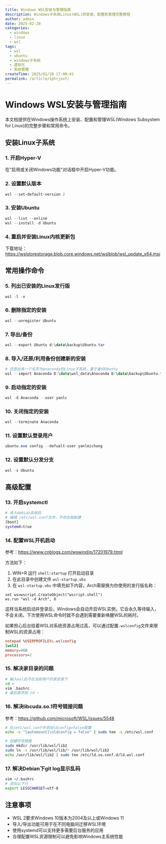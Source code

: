 ```yaml
---
title: Windows WSL安装与管理指南
description: Windows子系统Linux(WSL)的安装、配置和管理完整教程
author: admin
date: 2025-02-20
categories:
  - windows
  - linux
  - wsl
tags:
  - wsl
  - ubuntu
  - windows子系统
  - 虚拟化
  - 系统管理
createTime: 2025/02/20 17:00:41
permalink: /article/1phrjoxf/
---
```


# Windows WSL安装与管理指南

本文档提供在Windows操作系统上安装、配置和管理WSL(Windows Subsystem for Linux)的完整步骤和常用命令。

<!-- more -->

## 安装Linux子系统

### 1. 开启Hyper-V

在"启用或关闭Windows功能"对话框中开启Hyper-V功能。

### 2. 设置默认版本

```powershell
wsl --set-default-version 2
```

### 3. 安装Ubuntu

```powershell
wsl --list --online
wsl --install -d Ubuntu
```

### 4. 重启并安装Linux内核更新包

下载地址：https://wslstorestorage.blob.core.windows.net/wslblob/wsl_update_x64.msi

## 常用操作命令

### 5. 列出已安装的Linux发行版

```powershell
wsl -l -v
```

### 6. 删除指定的安装

```powershell
wsl --unregister Ubuntu
```

### 7. 导出/备份

```powershell
wsl --export Ubuntu d:\data\backup\Ubuntu.tar
```

### 8. 导入/还原/利用备份创建新的安装

```powershell
# 还原出来一个名字为anaconda的Linux子系统，基于备份Ubuntu
wsl --import Anaconda D:\data\wsl_data\Anaconda D:\data\backup\Ubuntu.tar
```

### 9. 启动指定的安装

```powershell
wsl -d Anaconda --user yanlc
```

### 10. 关闭指定的安装

```powershell
wsl --terminate Anaconda
```

### 11. 设置默认登录用户

```powershell
ubuntu.exe config --defualt-user yanleichang
```

### 12. 设置默认分发分支

```powershell
wsl -s Ubuntu
```

## 高级配置

### 13. 开启systemctl

```bash
# 进入debian系统后
# 编辑 /etc/wsl.conf文件，不存在就新建
[boot]
systemd=true
```

### 14. 配置WSL开机启动

参考：https://www.cnblogs.com/wswind/p/17201979.html

方法如下：
1. WIN+R 运行 `shell:startup` 打开启动目录
2. 在此目录中创建文件 `wsl-startup.vbs`
3. 在 `wsl-startup.vbs` 中填充如下内容，Arch需替换为你使用的发行版名称：

```vbscript
set ws=wscript.CreateObject("wscript.shell")
ws.run "wsl -d Arch", 0
```

这样当系统启动并登录后，Windows会自动开启WSL实例，它会永久等待输入，不会关闭。下次使用WSL命令时就不会遇到需要重新唤醒WSL的耗时。

如果担心后台挂着WSL对系统资源占用过高，可以通过配置`.wslconfig`文件来限制WSL的资源占用：

```ini
notepad %USERPROFILE%\.wslconfig
[wsl2]
memory=4GB 
processors=2
```

### 15. 解决家目录的问题

```bash
# 输入wsl后不在当前用户的家目录下
cd ~
vim .bashrc
# 最后面添加 cd ~
```

### 16. 解决libcuda.so.1符号链接问题

参考：https://github.com/microsoft/WSL/issues/5548

```bash
# 在/etc/wsl.conf中添加ldconfig=false配置
echo -e "[automount]\nldconfig = false" | sudo tee -a /etc/wsl.conf

# 创建符号链接
sudo mkdir /usr/lib/wsl/lib2
sudo ln -s /usr/lib/wsl/lib/* /usr/lib/wsl/lib2
echo /usr/lib/wsl/lib2 | sudo tee /etc/ld.so.conf.d/ld.wsl.conf
```

### 17. 解决Debian下git log显示乱码

```bash
vim ~/.bashrc
# 添加以下行
export LESSCHARSET=utf-8
```

## 注意事项

- WSL 2要求Windows 10版本为2004及以上或Windows 11
- 导入/导出功能可用于在不同电脑间迁移WSL环境
- 使用systemd可以支持更多需要后台服务的应用
- 合理配置WSL资源限制可以避免影响Windows主系统性能
